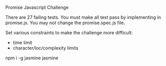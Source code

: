 Promise Javascript Challenge

There are 27 failing tests. You must make all test pass by implementing in promise.js. You may not change the promise.spec.js file.

Set various constraints to make the challenge more difficult:
 - time limit
 - character/loc/complexity limits

npm i -g jasmine
jasmine
